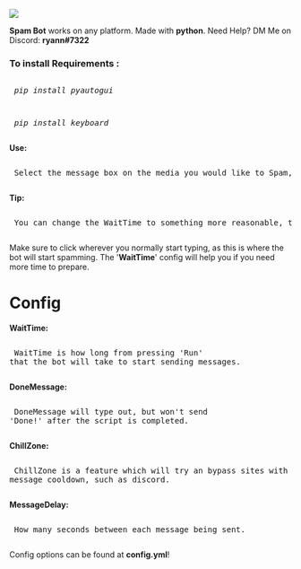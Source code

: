    ![](https://cdn.discordapp.com/attachments/809311213703921674/809322001235443712/MOSHED-2021-2-11-7-16-34.gif)


<p><b>Spam Bot</b> works on any platform. Made with <b>python</b>. Need Help? DM Me on Discord: <b>ryann#7322</b></p>

<h3>To install <b>Requirements :</b></h3> 
	 <pre><p> <i>pip install pyautogui</i></p></pre>
	 <pre><p> <i>pip install keyboard</i></p></pre>
<b>Use: </b>
	<pre><p> Select the message box on the media you would like to Spam, then run.</p></pre>
<b>Tip: </b>
	<pre><p> You can change the WaitTime to something more reasonable, this is set in <b>seconds</b>. Recomended is <B>10</b></p></pre>



<p> Make sure to click wherever you normally start typing, as this is where the bot will start spamming. The '<B>WaitTime</b>' config will help you if you need more time to prepare. </p>


# Config
<b>WaitTime: </b> 
	 <pre><p> WaitTime is how long from pressing 'Run' that the bot will take to start sending messages. </p></pre>
<b>DoneMessage: </b>
	<pre><p> DoneMessage will type out, but won't send 'Done!' after the script is completed.  </p></pre>
<b>ChillZone: </b>
	<pre><p> ChillZone is a feature which will try an bypass sites with a message cooldown, such as discord. </p></pre>
<b>MessageDelay: </b>
	<pre><p>  How many seconds between each message being sent. </p></pre>

<p> Config options can be found at <b>config.yml</b>! </p>
